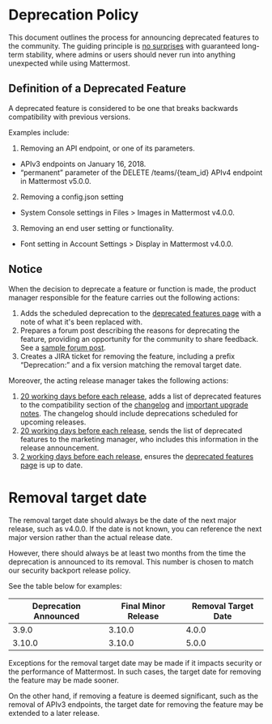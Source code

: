 # Deprecation Policy

This document outlines the process for announcing deprecated features to the community. The guiding principle is [no
surprises](https://docs.mattermost.com/developer/manifesto.html#no-surprises) with guaranteed long-term stability, where admins or users should never run into anything unexpected while using Mattermost.

## Definition of a Deprecated Feature

A deprecated feature is considered to be one that breaks backwards compatibility with previous versions.

Examples include:

1) Removing an API endpoint, or one of its parameters.

- APIv3 endpoints on January 16, 2018.
- “permanent” parameter of the DELETE /teams/{team\_id} APIv4 endpoint in Mattermost v5.0.0.

2) Removing a config.json setting

- System Console settings in Files \> Images in Mattermost v4.0.0.

3) Removing an end user setting or functionality.

- Font setting in Account Settings \> Display in Mattermost v4.0.0.

## Notice

When the decision to deprecate a feature or function is made, the product manager responsible for the feature carries out the following actions:

1.  Adds the scheduled deprecation to the [deprecated features page](https://about.mattermost.com/deprecated-features/) with a note of what it's been replaced with.
2.  Prepares a forum post describing the reasons for deprecating the feature, providing an opportunity for the community to share feedback. See a [sample forum post](https://forum.mattermost.org/t/switching-teammate-name-display-to-a-system-console-setting/3366).
3.  Creates a JIRA ticket for removing the feature, including a prefix “Deprecation:” and a fix version matching the removal target date.

Moreover, the acting release manager takes the following actions:

1.  [20 working days before each release](https://handbook.mattermost.com/operations/research-and-development/product/release-process/feature-release#c-t-minus-20-working-days-feature-complete), adds a list of deprecated features to the compatibility section of the [changelog](https://docs.mattermost.com/administration/changelog.html) and [important upgrade notes](https://docs.mattermost.com/administration/important-upgrade-notes.html). The changelog should include deprecations scheduled for upcoming releases.
2.  [20 working days before each release](https://handbook.mattermost.com/operations/research-and-development/product/release-process/feature-release#c-t-minus-20-working-days-feature-complete), sends the list of deprecated features to the marketing manager, who includes this information in the release announcement.
3.  [2 working days before each release](https://handbook.mattermost.com/operations/research-and-development/product/release-process/feature-release#k-t-minus-2-working-days-release-build-cut), ensures the [deprecated features page](https://about.mattermost.com/deprecated-features/) is up to date.

# Removal target date

The removal target date should always be the date of the next major release, such as v4.0.0. If the date is not known, you can reference the next major version rather than the actual release date.

However, there should always be at least two months from the time the deprecation is announced to its removal. This number is chosen to match our security backport release policy.

See the table below for examples:

| Deprecation Announced | Final Minor Release | Removal Target Date |
| --------------------- | ------------------- | ------------------- |
| 3.9.0                 | 3.10.0              | 4.0.0               |
| 3.10.0                | 3.10.0              | 5.0.0               |

Exceptions for the removal target date may be made if it impacts security or the performance of Mattermost. In such cases, the target date for removing the feature may be made sooner.

On the other hand, if removing a feature is deemed significant, such as the removal of APIv3 endpoints, the target date for removing the feature may be extended to a later release.
